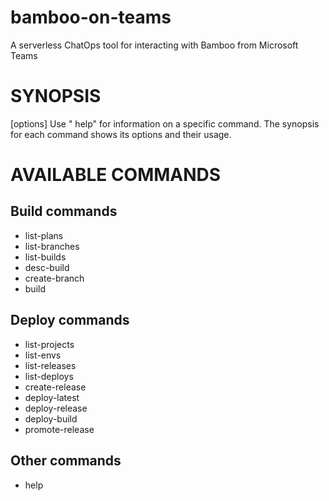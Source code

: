 # bamboo-on-teams
A serverless ChatOps tool for interacting with Bamboo from Microsoft Teams

# SYNOPSIS #
<command> \[options\]
Use "<command> help" for information on a specific command. The synopsis for each command shows its options and their usage.

# AVAILABLE COMMANDS #
## Build commands ##
* list-plans
* list-branches
* list-builds
* desc-build
* create-branch
* build

## Deploy commands ##
* list-projects
* list-envs
* list-releases
* list-deploys
* create-release
* deploy-latest
* deploy-release
* deploy-build
* promote-release

## Other commands ##
* help